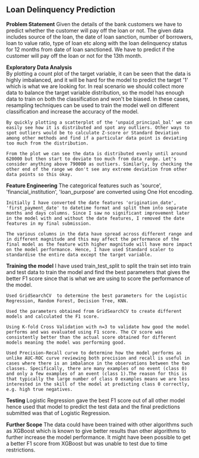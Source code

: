 ## Loan Delinquency Prediction

**Problem Statement**
	Given the details of the bank customers we have to predict whether the customer will pay off the loan or not. The given data includes source of the loan, the date of loan sanction, number of borrowers, loan to value ratio, type of loan etc along with the loan delinquency status for 12 months from date of loan sanctioned. We have to predict if the customer will pay off the loan or not for the 13th month.

**Exploratory Data Analysis**	
	By plotting a count plot of the target variable, it can be seen that the data is highly imbalanced, and it will be hard for the model to predict the target '1' which is what we are looking for. In real scenario we should collect more data to balance the target variable distribution, so the model has enough data to train on both the classification and won't be biased. In these cases, resampling techniques can be used to train the model well on different classification and increase the accuracy of the model.
	
	By quickly plotting a scatterplot of the ‘unpaid_principal_bal’ we can easily see how it is distributed and spot any outliers. Other ways to spot outliers would be to calculate Z-score or Standard Deviation among other methods and find if a particular data point is deviating too much from the distribution.

	From the plot we can see the data is distributed evenly until around 620000 but then start to deviate too much from data range. Let's consider anything above 790000 as outliers. Similarly, by checking the other end of the range we don't see any extreme deviation from other data points so this okay.

**Feature Engineering**
	The categorical features such as 'source', 'financial_institution', 'loan_purpose' are converted using One Hot encoding.
  
	Initially I have converted the date features 'origination_date', 'first_payment_date' to datetime format and split them into separate months and days columns. Since I saw no significant improvement later in the model with and without the date features, I removed the date features in my final submission.
  
	The various columns in the data have spread across different range and in different magnitude and this may affect the performance of the final model as the feature with higher magnitude will have more impact on the model performance. Hence, I have used Standard scaler to standardise the entire data except the target variable.
  
**Training the model**
	I have used train_test_split to split the train set into train and test data to train the model and find the best parameters that gives the better F1 score since that is what we are using to score the performance of the model.
  
	Used GridSearchCV  to determine the best parameters for the Logistic Regression, Random Forest, Decision Tree, KNN.
  
	Used the parameters obtained from GridSearchCV to create different models and calculated the F1 score.
  
	Using K-fold Cross Validation with n=3 to validate how good the model performs and was evaluated using F1 score. The CV score was consistently better than the actual score obtained for different models meaning the model was performing good.
  
 	Used Precision-Recall curve to determine how the model performs as unlike AUC-ROC curve reviewing both precision and recall is useful in cases where there is an imbalance in the observations between the two classes. Specifically, there are many examples of no event (class 0) and only a few examples of an event (class 1).The reason for this is that typically the large number of class 0 examples means we are less interested in the skill of the model at predicting class 0 correctly, e.g. high true negatives.

**Testing**
	Logistic Regression gave the best F1 score out of all other model hence used that model to predict the test data and the final predictions submitted was that of Logistic Regression.
  
**Further Scope**
	The data could have been trained with other algorithms such as XGBoost which is known to give better results than other algorithms to further increase the model performance. It might have been possible to get a better F1 score from XGBoost but was unable to test due to time restrictions.

